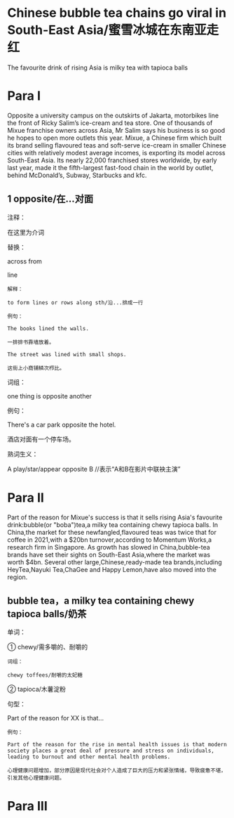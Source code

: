 Chinese bubble tea chains go viral in South-East Asia/蜜雪冰城在东南亚走红
===

The favourite drink of rising Asia is milky tea with tapioca balls

# Para I

Opposite a university campus on the outskirts of Jakarta, motorbikes line the front of Ricky Salim’s ice-cream and tea store. 
One of thousands of Mixue franchise owners across Asia, Mr Salim says his business is so good he hopes to open more outlets this year. 
Mixue, a Chinese firm which built its brand selling flavoured teas and soft-serve ice-cream in smaller Chinese cities with relatively modest average incomes, is exporting its model across South-East Asia. 
Its nearly 22,000 franchised stores worldwide, by early last year, made it the fifth-largest fast-food chain in the world by outlet, behind McDonald’s, Subway, Starbucks and kfc.

## 1 opposite/在…对面

注释：

在这里为介词

替换：

across from 

line

    解释：

    to form lines or rows along sth/沿...排成一行

    例句：

    The books lined the walls.

    一排排书靠墙放着。

    The street was lined with small shops.

    这街上小商铺鳞次栉比。

词组：

one thing is opposite another

例句：

There's a car park opposite the hotel.

酒店对面有一个停车场。

熟词生义：

A play/star/appear opposite B //表示“A和B在影片中联袂主演”

# Para II

Part of the reason for Mixue's success is that it sells rising Asia's favourite drink:bubble(or "boba")tea,a milky tea containing chewy tapioca balls.
In China,the market for these newfangled,flavoured teas was twice that for coffee in 2021,with a $20bn turnover,according to Momentum Works,a research firm in Singapore.
As growth has slowed in China,bubble-tea brands have set their sights on South-East Asia,where the market was worth $4bn.
Several other large,Chinese,ready-made tea brands,including HeyTea,Nayuki Tea,ChaGee and Happy Lemon,have also moved into the region.

## bubble tea，a milky tea containing chewy tapioca balls/奶茶

单词：

① chewy/需多嚼的、耐嚼的

    词组：

    chewy toffees/耐嚼的太妃糖

② tapioca/木薯淀粉

句型：

Part of the reason for XX is that...

    例句：

    Part of the reason for the rise in mental health issues is that modern society places a great deal of pressure and stress on individuals, leading to burnout and other mental health problems.
    
    心理健康问题增加，部分原因是现代社会对个人造成了巨大的压力和紧张情绪，导致疲惫不堪，引发其他心理健康问题。



# Para III
